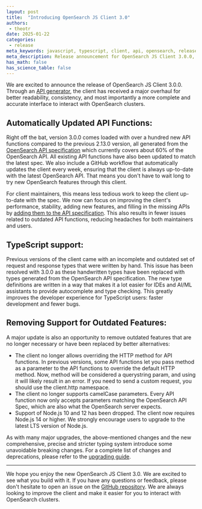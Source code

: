 ```yaml
---
layout: post
title:  "Introducing OpenSearch JS Client 3.0"
authors:
 - theotr
date: 2025-01-22
categories:
 - release
meta_keywords: javascript, typescript, client, api, opensearch, release, codegen, api generator
meta_description: Release announcement for OpenSearch JS Client 3.0.0, a major overhaul of the client's API for better readability, consistency, and a more complete and accurate interface to interact with OpenSearch clusters.
has_math: false
has_science_table: false
---
```


We are excited to announce the release of OpenSearch JS Client 3.0.0. Through an [API generator](https://github.com/opensearch-project/opensearch-js/tree/main/api_generator), the client has received a major overhaul for better readability, consistency, and most importantly a more complete and accurate interface to interact with OpenSearch clusters.

## Automatically Updated API Functions:

Right off the bat, version 3.0.0 comes loaded with over a hundred new API functions compared to the previous 2.13.0 version, all generated from the [OpenSearch API specification](https://github.com/opensearch-project/opensearch-api-specification) which currently covers about 60% of the OpenSearch API. All existing API functions have also been updated to match the latest spec. We also include a GitHub workflow that automatically updates the client every week, ensuring that the client is always up-to-date with the latest OpenSearch API. That means you don't have to wait long to try new OpenSearch features through this client.

For client maintainers, this means less tedious work to keep the client up-to-date with the spec. We now can focus on improving the client's performance, stability, adding new features, and filling in the missing APIs by [adding them to the API specification](https://github.com/opensearch-project/opensearch-api-specification?tab=readme-ov-file#welcome). This also results in fewer issues related to outdated API functions, reducing headaches for both maintainers and users.

## TypeScript support:

Previous versions of the client came with an incomplete and outdated set of request and response types that were written by hand. This issue has been resolved with 3.0.0 as these handwritten types have been replaced with types generated from the OpenSearch API specification. The new type definitions are written in a way that makes it a lot easier for IDEs and AI/ML assistants to provide autocomplete and type checking. This greatly improves the developer experience for TypeScript users: faster development and fewer bugs.

## Removing Support for Outdated Features:

A major update is also an opportunity to remove outdated features that are no longer necessary or have been replaced by better alternatives:

* The client no longer allows overriding the HTTP method for API functions. In previous versions, some API functions let you pass method as a parameter to the API functions to override the default HTTP method. Now, method will be considered a querystring param, and using it will likely result in an error. If you need to send a custom request, you should use the client.http namespace.
* The client no longer supports camelCase parameters. Every API function now only accepts parameters matching the OpenSearch API Spec, which are also what the OpenSearch server expects.
* Support of Node.js 10 and 12 has been dropped. The client now requires Node.js 14 or higher. We strongly encourage users to upgrade to the latest LTS version of Node.js.

As with many major upgrades, the above-mentioned changes and the new comprehensive, precise and stricter typing system introduce some unavoidable breaking changes. For a complete list of changes and deprecations, please refer to the [upgrading guide](https://github.com/opensearch-project/opensearch-js/blob/main/UPGRADING.md).


---

We hope you enjoy the new OpenSearch JS Client 3.0. We are excited to see what you build with it. If you have any questions or feedback, please don't hesitate to open an issue on the [GitHub repository](https://github.com/opensearch-project/opensearch-js). We are always looking to improve the client and make it easier for you to interact with OpenSearch clusters.